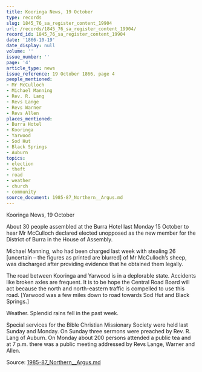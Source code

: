 ```yaml
---
title: Kooringa News, 19 October
type: records
slug: 1845_76_sa_register_content_19904
url: /records/1845_76_sa_register_content_19904/
record_id: 1845_76_sa_register_content_19904
date: '1866-10-19'
date_display: null
volume: ''
issue_number: ''
page: '4'
article_type: news
issue_reference: 19 October 1866, page 4
people_mentioned:
- Mr McCulloch
- Michael Manning
- Rev. R. Lang
- Revs Lange
- Revs Warner
- Revs Allen
places_mentioned:
- Burra Hotel
- Kooringa
- Yarwood
- Sod Hut
- Black Springs
- Auburn
topics:
- election
- theft
- road
- weather
- church
- community
source_document: 1985-87_Northern__Argus.md
---
```


Kooringa News, 19 October

About 30 people assembled at the Burra Hotel last Monday 15 October to hear Mr McCulloch declared elected unopposed as the new member for the District of Burra in the House of Assembly.

Michael Manning, who had been charged last week with stealing 26 [uncertain – the figures as printed are blurred] of Mr McCulloch’s sheep, was discharged after providing evidence that he obtained them legally.

The road between Kooringa and Yarwood is in a deplorable state.  Accidents like broken axles are frequent.  It is to be hope the Central Road Board will act because the north and north-eastern traffic is compelled to use this road.  [Yarwood was a few miles down to road towards Sod Hut and Black Springs.]

Weather.  Splendid rains fell in the past week.

Special services for the Bible Christian Missionary Society were held last Sunday and Monday.  On Sunday three sermons were preached by Rev. R. Lang of Auburn.  On Monday about 200 persons attended a public tea and at 7 p.m. there was a public meeting addressed by Revs Lange, Warner and Allen.

Source: [1985-87_Northern__Argus.md](/downloads/markdown/1985-87_Northern__Argus.md)
